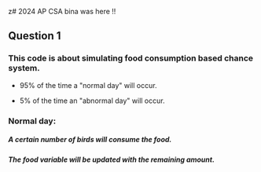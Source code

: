 z# 2024 AP CSA 
bina was here !!
## Question 1

### This code is about simulating food consumption based chance system.
  -  95% of the time a "normal day" will occur. 
  +  5% of the time an "abnormal day" will occur.

### Normal day:
##### A certain number of birds will consume the food.
##### The food variable will be updated with the remaining amount.

## 
